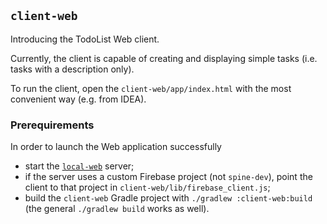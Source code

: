 ## `client-web`

Introducing the TodoList Web client.

Currently, the client is capable of creating and displaying simple tasks (i.e. tasks with 
a description only).

To run the client, open the `client-web/app/index.html` with the most convenient 
way (e.g. from IDEA).

### Prerequirements

In order to launch the Web application successfully
 - start the [`local-web`](../deployment/local-web/README.md) server;
 - if the server uses a custom Firebase project (not `spine-dev`), point the client to that project
 in `client-web/lib/firebase_client.js`;
 - build the `client-web` Gradle project with `./gradlew :client-web:build` (the general 
 `./gradlew build` works as well).
